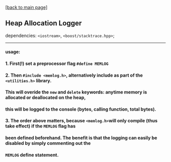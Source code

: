 [[back to main page]](../../README.md)

## Heap Allocation Logger

dependencies: `<iostream>`, `<boost/stacktrace.hpp>`;
___
#### usage:

#### 1. First(!) set a preprocessor flag `#define MEMLOG`
#### 2. Then `#include <memlog.h>`, alternatively include as part of the `<utilities.h>` library.
#### This will overide the `new` and `delete` keywords: anytime memory is allocated or deallocated on the heap,
#### this will be logged to the console (bytes, calling function, total bytes).
#### 3. The order above matters, because `<memlog.h>`will only compile (thus take effect) if the `MEMLOG` flag has
#### been defined beforehand. The benefit is that the logging can easily be disabled by simply commenting out the
#### `MEMLOG` define statement.